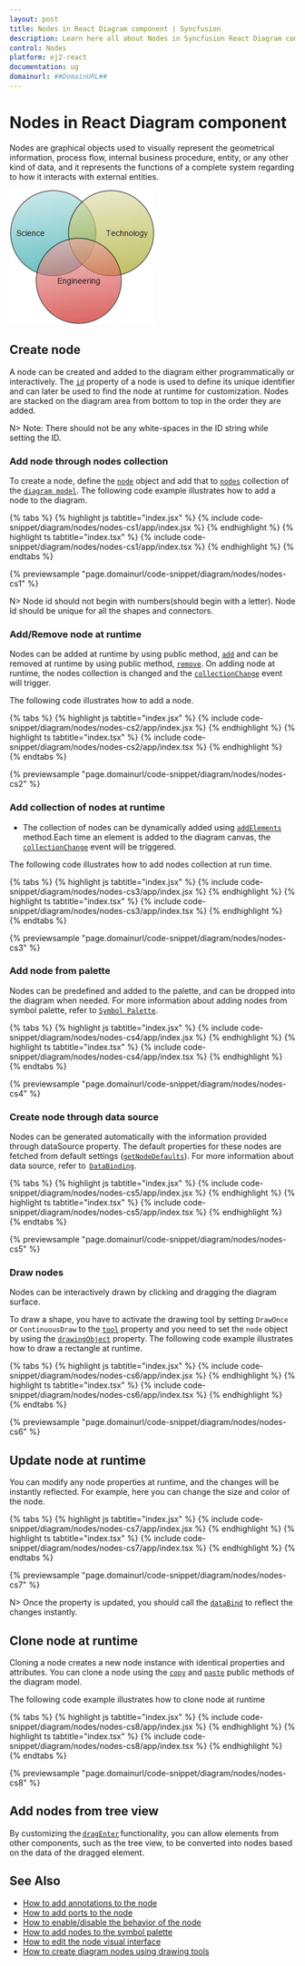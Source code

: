 ```yaml
---
layout: post
title: Nodes in React Diagram component | Syncfusion
description: Learn here all about Nodes in Syncfusion React Diagram component of Syncfusion Essential JS 2 and more.
control: Nodes 
platform: ej2-react
documentation: ug
domainurl: ##DomainURL##
---
```


# Nodes in React Diagram component

Nodes are graphical objects used to visually represent the geometrical information, process flow, internal business procedure, entity, or any other kind of data, and it represents the functions of a complete system regarding to how it interacts with external entities.

![Node](images/node.png)

<!-- markdownlint-disable MD033 -->

## Create node

A node can be created and added to the diagram either programmatically or interactively. The [`id`](https://ej2.syncfusion.com/react/documentation/api/diagram/node/#id) property of a node is used to define its unique identifier and can later be used to find the node at runtime for customization. Nodes are stacked on the diagram area from bottom to top in the order they are added.

N> Note: There should not be any white-spaces in the ID string while setting the ID.

### Add node through nodes collection

To create a node, define the [`node`](https://ej2.syncfusion.com/react/documentation/api/diagram/node/) object and add that to [`nodes`](https://ej2.syncfusion.com/react/documentation/api/diagram/nodeModel/) collection of the [`diagram model`](https://ej2.syncfusion.com/react/documentation/api/diagram/diagramModel/). The following code example illustrates how to add a node to the diagram.

{% tabs %}
{% highlight js tabtitle="index.jsx" %}
{% include code-snippet/diagram/nodes/nodes-cs1/app/index.jsx %}
{% endhighlight %}
{% highlight ts tabtitle="index.tsx" %}
{% include code-snippet/diagram/nodes/nodes-cs1/app/index.tsx %}
{% endhighlight %}
{% endtabs %}

 {% previewsample "page.domainurl/code-snippet/diagram/nodes/nodes-cs1" %}

N> Node id should not begin with numbers(should begin with a letter). Node Id should be unique for all the shapes and connectors.

### Add/Remove node at runtime

Nodes can be added at runtime by using public method, [`add`](https://ej2.syncfusion.com/react/documentation/api/diagram/#add) and can be removed at runtime by using public method, [`remove`](https://ej2.syncfusion.com/react/documentation/api/diagram/#remove). On adding node at runtime, the nodes collection is changed and the [`collectionChange`](https://ej2.syncfusion.com/react/documentation/api/diagram/#collectionchange) event will trigger.

The following code illustrates how to add a node.

{% tabs %}
{% highlight js tabtitle="index.jsx" %}
{% include code-snippet/diagram/nodes/nodes-cs2/app/index.jsx %}
{% endhighlight %}
{% highlight ts tabtitle="index.tsx" %}
{% include code-snippet/diagram/nodes/nodes-cs2/app/index.tsx %}
{% endhighlight %}
{% endtabs %}

 {% previewsample "page.domainurl/code-snippet/diagram/nodes/nodes-cs2" %}

### Add collection of nodes at runtime

* The collection of nodes can be dynamically added using [`addElements`](https://ej2.syncfusion.com/react/documentation/api/diagram/#addelements) method.Each time an element is added to the diagram canvas, the [`collectionChange`](https://ej2.syncfusion.com/react/documentation/api/diagram#collectionchange) event will be triggered.

The following code illustrates how to add nodes collection at run time.

{% tabs %}
{% highlight js tabtitle="index.jsx" %}
{% include code-snippet/diagram/nodes/nodes-cs3/app/index.jsx %}
{% endhighlight %}
{% highlight ts tabtitle="index.tsx" %}
{% include code-snippet/diagram/nodes/nodes-cs3/app/index.tsx %}
{% endhighlight %}
{% endtabs %}
          
{% previewsample "page.domainurl/code-snippet/diagram/nodes/nodes-cs3" %}

### Add node from palette

Nodes can be predefined and added to the palette, and can be dropped into the diagram when needed. For more information
about adding nodes from symbol palette, refer to [`Symbol Palette`](https://ej2.syncfusion.com/react/documentation/api/diagram/symbolPaletteModel).

{% tabs %}
{% highlight js tabtitle="index.jsx" %}
{% include code-snippet/diagram/nodes/nodes-cs4/app/index.jsx %}
{% endhighlight %}
{% highlight ts tabtitle="index.tsx" %}
{% include code-snippet/diagram/nodes/nodes-cs4/app/index.tsx %}
{% endhighlight %}
{% endtabs %}
          
{% previewsample "page.domainurl/code-snippet/diagram/nodes/nodes-cs4" %}

### Create node through data source

Nodes can be generated automatically with the information provided through dataSource property. The default properties for these nodes are fetched from default settings ([`getNodeDefaults`](https://ej2.syncfusion.com/react/documentation/api/diagram/#getnodedefaults)). For more information about data source, refer to  [`DataBinding`](./data-binding).

{% tabs %}
{% highlight js tabtitle="index.jsx" %}
{% include code-snippet/diagram/nodes/nodes-cs5/app/index.jsx %}
{% endhighlight %}
{% highlight ts tabtitle="index.tsx" %}
{% include code-snippet/diagram/nodes/nodes-cs5/app/index.tsx %}
{% endhighlight %}
{% endtabs %}
          
{% previewsample "page.domainurl/code-snippet/diagram/nodes/nodes-cs5" %}

### Draw nodes

Nodes can be interactively drawn by clicking and dragging the diagram surface.

To draw a shape, you have to activate the drawing tool by setting `DrawOnce` or `ContinuousDraw` to the [`tool`](https://ej2.syncfusion.com/react/documentation/api/diagram/#tool) property and you need to set the `node` object by using the [`drawingObject`](https://ej2.syncfusion.com/react/documentation/api/diagram/#drawingobject) property. The following code example illustrates how to draw a rectangle at runtime.

{% tabs %}
{% highlight js tabtitle="index.jsx" %}
{% include code-snippet/diagram/nodes/nodes-cs6/app/index.jsx %}
{% endhighlight %}
{% highlight ts tabtitle="index.tsx" %}
{% include code-snippet/diagram/nodes/nodes-cs6/app/index.tsx %}
{% endhighlight %}
{% endtabs %}
          
{% previewsample "page.domainurl/code-snippet/diagram/nodes/nodes-cs6" %}

## Update node at runtime

You can modify any node properties at runtime, and the changes will be instantly reflected. For example, here you can change the size and color of the node.

{% tabs %}
{% highlight js tabtitle="index.jsx" %}
{% include code-snippet/diagram/nodes/nodes-cs7/app/index.jsx %}
{% endhighlight %}
{% highlight ts tabtitle="index.tsx" %}
{% include code-snippet/diagram/nodes/nodes-cs7/app/index.tsx %}
{% endhighlight %}
{% endtabs %}
          
{% previewsample "page.domainurl/code-snippet/diagram/nodes/nodes-cs7" %}

N> Once the property is updated, you should call the [`dataBind`](./data-binding) to reflect the changes instantly.

## Clone node at runtime

Cloning a node creates a new node instance with identical properties and attributes. You can clone a node using the [`copy`](https://ej2.syncfusion.com/react/documentation/api/diagram/#copy) and [`paste`](https://ej2.syncfusion.com/react/documentation/api/diagram/#paste) public methods of the diagram model.

 
The following code example illustrates how to clone node at runtime

{% tabs %}
{% highlight js tabtitle="index.jsx" %}
{% include code-snippet/diagram/nodes/nodes-cs8/app/index.jsx %}
{% endhighlight %}
{% highlight ts tabtitle="index.tsx" %}
{% include code-snippet/diagram/nodes/nodes-cs8/app/index.tsx %}
{% endhighlight %}
{% endtabs %}
          
{% previewsample "page.domainurl/code-snippet/diagram/nodes/nodes-cs8" %}

## Add nodes from tree view

By customizing the [`dragEnter`](https://ej2.syncfusion.com/react/documentation/api/diagram/#dragenter) functionality, you can allow elements from other components, such as the tree view, to be converted into nodes based on the data of the dragged element.

## See Also

* [How to add annotations to the node](./labels)
* [How to add ports to the node](./ports)
* [How to enable/disable the behavior of the node](./constraints)
* [How to add nodes to the symbol palette](./symbol-palette)
* [How to edit the node visual interface](./interaction#selection)
* [How to create diagram nodes using drawing tools](./tools)
